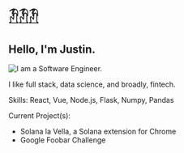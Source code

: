 #  𓁟𓁟𓁟
## Hello, I'm Justin.
![I am a Software Engineer.](www.garzi.one)

I like full stack, data science, and broadly, fintech.

Skills: React, Vue, Node.js, Flask, Numpy, Pandas

Current Project(s): 
- Solana la Vella, a Solana extension for Chrome
- Google Foobar Challenge


